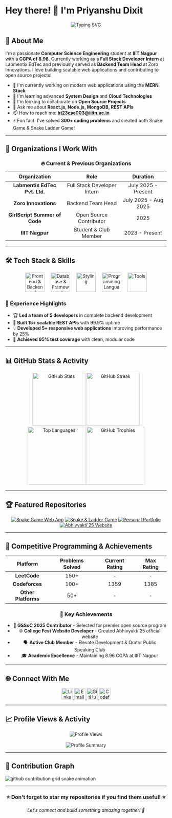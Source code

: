 # Hey there! 👋 I'm Priyanshu Dixit

<div align="center">
  <img src="https://readme-typing-svg.herokuapp.com?font=Fira+Code&size=24&pause=1000&color=36BCF7&width=435&lines=Full+Stack+Developer;Backend+Team+Lead;Open+Source+Contributor;Competitive+Programmer" alt="Typing SVG" />
</div>

## 🚀 About Me

I'm a passionate **Computer Science Engineering** student at **IIIT Nagpur** with a **CGPA of 8.96**. Currently working as a **Full Stack Developer Intern** at Labmentix EdTec and previously served as **Backend Team Head** at Zoro Innovations. I love building scalable web applications and contributing to open source projects!

- 🔭 I'm currently working on modern web applications using the **MERN Stack**
- 🌱 I'm learning advanced **System Design** and **Cloud Technologies**
- 👯 I'm looking to collaborate on **Open Source Projects**
- 💬 Ask me about **React.js, Node.js, MongoDB, REST APIs**
- 📫 How to reach me: **bt23cse003@iiitn.ac.in**
- ⚡ Fun fact: I've solved **300+ coding problems** and created both Snake Game & Snake Ladder Game!

---

## 🏢 Organizations I Work With

<div align="center">
  
### 🔥 Current & Previous Organizations

| Organization | Role | Duration |
|:---:|:---:|:---:|
| **Labmentix EdTec Pvt. Ltd.** | Full Stack Developer Intern | July 2025 - Present |
| **Zoro Innovations** | Backend Team Head | July 2025 - Aug 2025 |
| **GirlScript Summer of Code** | Open Source Contributor | 2025 |
| **IIIT Nagpur** | Student & Club Member | 2023 - Present |

</div>

---

## 🛠️ Tech Stack & Skills

<div align="center">
  <img src="https://skillicons.dev/icons?i=js,ts,react,nodejs" height="60" alt="Frontend & Backend"  />
  <img width="12" />
  <img src="https://skillicons.dev/icons?i=express,mongodb,mysql" height="60" alt="Database & Framework"  />
  <img width="12" />
  <img src="https://skillicons.dev/icons?i=tailwind,html,css" height="60" alt="Styling"  />
  <img width="12" />
  <img src="https://skillicons.dev/icons?i=cpp,java,python,c" height="60" alt="Programming Languages"  />
  <img width="12" />
  <img src="https://skillicons.dev/icons?i=git,github,vite" height="60" alt="Tools"  />
</div>

### 💼 Experience Highlights
- 🏆 **Led a team of 5 developers** in complete backend development
- 🚀 **Built 15+ scalable REST APIs** with 99.9% uptime
- 💡 **Developed 5+ responsive web applications** improving performance by 25%
- 🔧 **Achieved 95% test coverage** with clean, modular code

---

## 📊 GitHub Stats & Activity

<div align="center">
  <img src="https://github-readme-stats.vercel.app/api?username=PD-scripts&show_icons=true&theme=tokyonight&hide_border=true&include_all_commits=true&count_private=true" height="165" alt="GitHub Stats" />
  <img src="https://github-readme-streak-stats.herokuapp.com/?user=PD-scripts&theme=tokyonight&hide_border=true" height="165" alt="GitHub Streak" />
</div>

<div align="center">
  <img src="https://github-readme-stats.vercel.app/api/top-langs/?username=PD-scripts&layout=compact&theme=tokyonight&hide_border=true&langs_count=8" height="180" alt="Top Languages" />
  <img src="https://github-profile-trophy.vercel.app?username=PD-scripts&theme=tokyonight&no-frame=true&no-bg=false&margin-w=4&row=2&column=3" height="180" alt="GitHub Trophies" />
</div>

---

## 🏆 Featured Repositories

<div align="center">
  
[![Snake Game Web App](https://github-readme-stats.vercel.app/api/pin/?username=PD-scripts&repo=snake-game-web&theme=tokyonight&hide_border=true)](https://github.com/PD-scripts/snake-game-web)
[![Snake & Ladder Game](https://github-readme-stats.vercel.app/api/pin/?username=PD-scripts&repo=snake-ladder-game&theme=tokyonight&hide_border=true)](https://github.com/PD-scripts/snake-ladder-game)
[![Personal Portfolio](https://github-readme-stats.vercel.app/api/pin/?username=PD-scripts&repo=portfolio&theme=tokyonight&hide_border=true)](https://github.com/PD-scripts/portfolio)
[![Abhivyakti'25 Website](https://github-readme-stats.vercel.app/api/pin/?username=PD-scripts&repo=abhivyakti-25&theme=tokyonight&hide_border=true)](https://github.com/PD-scripts/abhivyakti-25)

</div>

---

## 🏅 Competitive Programming & Achievements

<div align="center">
  
| Platform | Problems Solved | Current Rating | Max Rating |
|:---:|:---:|:---:|:---:|
| **LeetCode** | 150+ | - | - |
| **Codeforces** | 100+ | 1359 | 1385 |
| **Other Platforms** | 50+ | - | - |

### 🎯 Key Achievements
- 🥇 **GSSoC 2025 Contributor** - Selected for premier open source program
- 🌐 **College Fest Website Developer** - Created Abhivyakti'25 official website
- 🗣️ **Active Club Member** - Elevate Development & Orator Public Speaking Club
- 🎓 **Academic Excellence** - Maintaining 8.96 CGPA at IIIT Nagpur

</div>

---

## 🌐 Connect With Me

<div align="center">
  <a href="https://linkedin.com/in/priyanshu-dixit-pd" target="_blank">
    <img src="https://img.shields.io/static/v1?message=LinkedIn&logo=linkedin&label=&color=0077B5&logoColor=white&labelColor=&style=for-the-badge" height="35" alt="LinkedIn" />
  </a>
  <a href="mailto:bt23cse003@iiitn.ac.in" target="_blank">
    <img src="https://img.shields.io/static/v1?message=Email&logo=gmail&label=&color=D14836&logoColor=white&labelColor=&style=for-the-badge" height="35" alt="Email" />
  </a>
  <a href="https://github.com/PD-scripts" target="_blank">
    <img src="https://img.shields.io/static/v1?message=GitHub&logo=github&label=&color=181717&logoColor=white&labelColor=&style=for-the-badge" height="35" alt="GitHub" />
  </a>
  <a href="https://codeforces.com/profile/PD-scripts" target="_blank">
    <img src="https://img.shields.io/static/v1?message=Codeforces&logo=codeforces&label=&color=1F8ACB&logoColor=white&labelColor=&style=for-the-badge" height="35" alt="Codeforces" />
  </a>
</div>

---

## 📈 Profile Views & Activity

<div align="center">
  <img src="https://komarev.com/ghpvc/?username=PD-scripts&label=Profile%20Views&color=0e75b6&style=for-the-badge" alt="Profile Views" />
  <br><br>
  <img src="https://github-profile-summary-cards.vercel.app/api/cards/profile-details?username=PD-scripts&theme=tokyonight" alt="Profile Summary" />
</div>

---

## 🐍 Contribution Graph

<picture>
  <source media="(prefers-color-scheme: dark)" srcset="https://raw.githubusercontent.com/PD-scripts/PD-scripts/output/github-contribution-grid-snake-dark.svg">
  <source media="(prefers-color-scheme: light)" srcset="https://raw.githubusercontent.com/PD-scripts/PD-scripts/output/github-contribution-grid-snake.svg">
  <img alt="github contribution grid snake animation" src="https://raw.githubusercontent.com/PD-scripts/PD-scripts/output/github-contribution-grid-snake.svg">
</picture>

---

<div align="center">
  <h3>⭐ Don't forget to star my repositories if you find them useful! ⭐</h3>
  <p><i>Let's connect and build something amazing together! 🚀</i></p>
</div>
